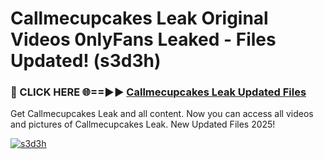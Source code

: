 # Callmecupcakes Leak Original Videos 0nlyFans Leaked - Files Updated! (s3d3h)

<h3>🔴 CLICK HERE 🌐==►► <a href="https://tinyurl.com/2wckxsce" rel="nofollow">Callmecupcakes Leak Updated Files</a></h3>

Get Callmecupcakes Leak and all content. Now you can access all videos and pictures of Callmecupcakes Leak. New Updated Files 2025!

[![s3d3h](https://i.imgur.com/AFduVYN.gif)](https://tinyurl.com/2wckxsce)
